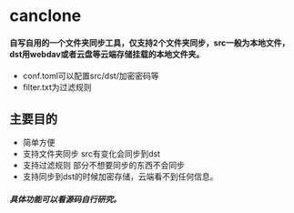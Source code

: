 # canclone
#### 自写自用的一个文件夹同步工具，仅支持2个文件夹同步，src一般为本地文件，dst用webdav或者云盘等云端存储挂载的本地文件夹。
- conf.toml可以配置src/dst/加密密码等
- filter.txt为过滤规则
## 主要目的
- 简单方便
- 支持文件夹同步 src有变化会同步到dst
- 支持过滤规则 部分不想要同步的东西不会同步
- 支持同步到dst的时候加密存储，云端看不到任何信息。

##### 具体功能可以看源码自行研究。
